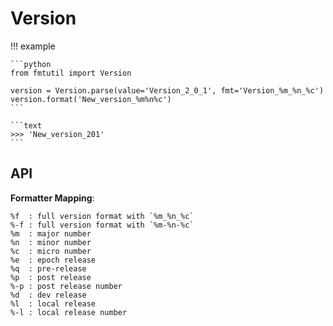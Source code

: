 # Version

!!! example

    ```python
    from fmtutil import Version

    version = Version.parse(value='Version_2_0_1', fmt='Version_%m_%n_%c')
    version.format('New_version_%m%n%c')
    ```

    ```text
    >>> 'New_version_201'
    ```

## API

**Formatter Mapping**:

```text
%f  : full version format with `%m_%n_%c`
%-f : full version format with `%m-%n-%c`
%m  : major number
%n  : minor number
%c  : micro number
%e  : epoch release
%q  : pre-release
%p  : post release
%-p : post release number
%d  : dev release
%l  : local release
%-l : local release number
```
